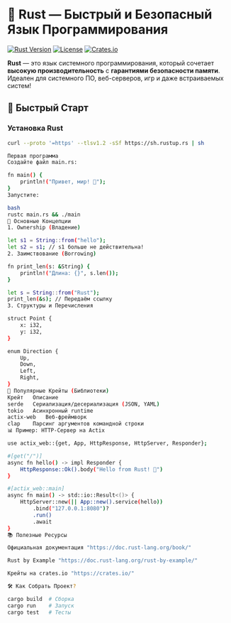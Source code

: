 # 🦀 Rust — Быстрый и Безопасный Язык Программирования

[![Rust Version](https://img.shields.io/badge/rust-1.70+-orange.svg)](https://www.rust-lang.org/)
[![License](https://img.shields.io/badge/license-MIT-blue.svg)](LICENSE)
[![Crates.io](https://img.shields.io/crates/v/serde.svg)](https://crates.io/)

**Rust** — это язык системного программирования, который сочетает **высокую производительность** с **гарантиями безопасности памяти**. Идеален для системного ПО, веб-серверов, игр и даже встраиваемых систем!

## 🚀 Быстрый Старт

### Установка Rust
```bash
curl --proto '=https' --tlsv1.2 -sSf https://sh.rustup.rs | sh

Первая программа
Создайте файл main.rs:

fn main() {
    println!("Привет, мир! 🦀");
}
Запустите:

bash
rustc main.rs && ./main
📖 Основные Концепции
1. Ownership (Владение)

let s1 = String::from("hello");
let s2 = s1; // s1 больше не действительна!
2. Заимствование (Borrowing)

fn print_len(s: &String) {
    println!("Длина: {}", s.len());
}

let s = String::from("Rust");
print_len(&s); // Передаём ссылку
3. Структуры и Перечисления

struct Point {
    x: i32,
    y: i32,
}

enum Direction {
    Up,
    Down,
    Left,
    Right,
}
🔧 Популярные Крейты (Библиотеки)
Крейт	Описание
serde	Сериализация/десериализация (JSON, YAML)
tokio	Асинхронный runtime
actix-web	Веб-фреймворк
clap	Парсинг аргументов командной строки
📊 Пример: HTTP-Сервер на Actix

use actix_web::{get, App, HttpResponse, HttpServer, Responder};

#[get("/")]
async fn hello() -> impl Responder {
    HttpResponse::Ok().body("Hello from Rust! 🦀")
}

#[actix_web::main]
async fn main() -> std::io::Result<()> {
    HttpServer::new(|| App::new().service(hello))
        .bind("127.0.0.1:8080")?
        .run()
        .await
}
📚 Полезные Ресурсы

Официальная документация "https://doc.rust-lang.org/book/"

Rust by Example "https://doc.rust-lang.org/rust-by-example/"

Крейты на crates.io "https://crates.io/"

🛠 Как Собрать Проект?

cargo build  # Сборка
cargo run    # Запуск
cargo test   # Тесты